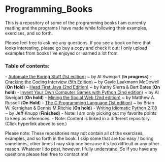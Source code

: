 Programming_Books
=================

This is a repository of some of the programming books I am currently reading and the programs I have made while following their examples, exercises, and so forth.

Please feel free to ask me any questions. If you see a book on here that looks interesting, please go buy a copy and check it out; I only upload examples from books I've enjoyed or learned a lot from.


<h3>Table of contents:</h3>
- <a href="https://github.com/ArnoldM904/Programming_Books/tree/master/Automate_the_Boring_Stuff">Automate the Boring Stuff (1st edition)</a> ~ by Al Sweigart (<strong>In progress</strong>)
- <a href="https://github.com/ArnoldM904/Programming_Books/tree/master/Cracking_the_Coding_Interview">Cracking the Coding Interview (5th Edition)</a> ~ by Gayle Laakmann McDowell (<strong>On Hold</strong>)
- <a href="https://github.com/ArnoldM904/Programming_Books/tree/master/Head_First_Java">Head First Java (2nd Edition)</a> ~ by Kathy Sierra & Bert Bates (<strong>On hold</strong>)
- <a href="https://github.com/ArnoldM904/Programming_Books/tree/master/Invent_Your_Own_Computer_Games_with_Python">Invent Your Own Computer Games with Python (2nd edition)</a> ~ by Al Sweigart (<strong>On hold</strong>)
- <a href="">Mining the Social Web (2nd edition)</a> ~ by Matthew A. Russell (<strong>On Hold</strong>)
- <a href="https://github.com/ArnoldM904/Programming_Books/tree/master/The_C_Programming_Language">The C Programming Language (1st edition)</a> ~ by Brian W. Kernighan & Dennis M.Ritchie (<strong>On hold</strong>)
- <a href="https://github.com/ArnoldM904/Random_Programs/blob/master/Python_Programs/Idiomatic_Python2.7_References.py">Writing Idiomatic Python 2.7.8</a> ~ by Jeff Knupp (<strong>Finished</strong>)
  - Note: I am only picking out my favorite points to keep as references.
  - Note: Content is linked in a different repository. (Click hyperlink above to see.)
<strong><End of table of contents until more programs are uploaded to this repository.></strong>


Please note: These repositories may not contain all of the exercises, examples, and so forth in the book. I skip some that are too easy / boring sometimes, other times I may skip one because it's too difficult or any other reason. Whatever I do post, however, I fully understand. So if you have any questions please feel free to contact me!
